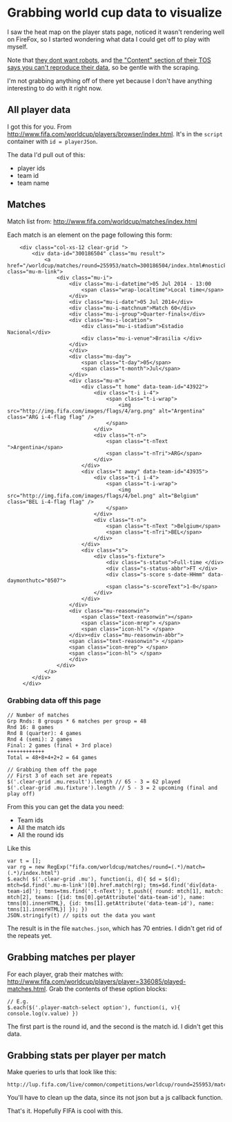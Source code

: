 # Grabbing world cup data to visualize

I saw the heat map on the player stats page, noticed it wasn't rendering well on FireFox, so I started wondering what data I could get off to play with myself.

Note that [they dont want robots](http://www.fifa.com/robots.txt), and [the "Content" section of their TOS says you can't reproduce their data](http://www.fifa.com/legal/tos.html), so be gentle with the scraping.

I'm not grabbing anything off of there yet because I don't have anything interesting to do with it right now.

## All player data

I got this for you. From http://www.fifa.com/worldcup/players/browser/index.html.  It's in the `script` container with `id = playerJSon`.

The data I'd pull out of this:

* player ids
* team id
* team name

## Matches

Match list from: http://www.fifa.com/worldcup/matches/index.html

Each match is an element on the page following this form:

        <div class="col-xs-12 clear-grid ">
            <div data-id="300186504" class="mu result">
                <a href="/worldcup/matches/round=255953/match=300186504/index.html#nosticky" class="mu-m-link">
                    <div class="mu-i">
                        <div class="mu-i-datetime">05 Jul 2014 - 13:00
                            <span class="wrap-localtime">Local time</span>
                        </div>
                        <div class="mu-i-date">05 Jul 2014</div>
                        <div class="mu-i-matchnum">Match 60</div>
                        <div class="mu-i-group">Quarter-finals</div>
                        <div class="mu-i-location">
                            <div class="mu-i-stadium">Estadio Nacional</div>
                            <div class="mu-i-venue">Brasilia </div>
                        </div>
                        </div>
                        <div class="mu-day">
                            <span class="t-day">05</span>
                            <span class="t-month">Jul</span>
                        </div>
                        <div class="mu-m">
                            <div class="t home" data-team-id="43922">
                                <div class="t-i i-4">
                                    <span class="t-i-wrap">
                                        <img src="http://img.fifa.com/images/flags/4/arg.png" alt="Argentina" class="ARG i-4-flag flag" />
                                    </span>
                                </div>
                                <div class="t-n">
                                    <span class="t-nText ">Argentina</span>
                                    <span class="t-nTri">ARG</span>
                                </div>
                            </div>
                            <div class="t away" data-team-id="43935">
                                <div class="t-i i-4">
                                    <span class="t-i-wrap">
                                        <img src="http://img.fifa.com/images/flags/4/bel.png" alt="Belgium" class="BEL i-4-flag flag" />
                                    </span>
                                </div>
                                <div class="t-n">
                                    <span class="t-nText ">Belgium</span>
                                    <span class="t-nTri">BEL</span>
                                </div>
                            </div>
                            <div class="s">
                                <div class="s-fixture">
                                    <div class="s-status">Full-time </div>
                                    <div class="s-status-abbr">FT </div>
                                    <div class="s-score s-date-HHmm" data-daymonthutc="0507">
                                    <span class="s-scoreText">1-0</span>
                                </div>
                            </div>
                        </div>
                        <div class="mu-reasonwin">
                            <span class="text-reasonwin"></span>
                            <span class="icon-mrep"> </span>
                            <span class="icon-hl"> </span>
                        </div><div class="mu-reasonwin-abbr">
                        <span class="text-reasonwin"> </span>
                        <span class="icon-mrep"> </span>
                        <span class="icon-hl"> </span>
                        </div>
                    </div>
                </a>
            </div>
         </div>

         
### Grabbing data off this page

    // Number of matches
    Grp Rnds: 8 groups * 6 matches per group = 48
    Rnd 16: 8 games
    Rnd 8 (quarter): 4 games
    Rnd 4 (semi): 2 games
    Final: 2 games (final + 3rd place)
    ++++++++++++
    Total = 48+8+4+2+2 = 64 games

    // Grabbing them off the page
    // First 3 of each set are repeats
    $('.clear-grid .mu.result').length // 65 - 3 = 62 played
    $('.clear-grid .mu.fixture').length // 5 - 3 = 2 upcoming (final and play off)

From this you can get the data you need:

* Team ids
* All the match ids
* All the round ids

Like this

    var t = [];
    var rg = new RegExp("fifa.com/worldcup/matches/round=(.*)/match=(.*)/index.html")
    $.each( $('.clear-grid .mu'), function(i, d){ $d = $(d); mtch=$d.find('.mu-m-link')[0].href.match(rg); tms=$d.find('div[data-team-id]'); tmns=tms.find('.t-nText'); t.push({ round: mtch[1], match: mtch[2], teams: [{id: tms[0].getAttribute('data-team-id'), name: tmns[0].innerHTML}, {id: tms[1].getAttribute('data-team-id'), name: tmns[1].innerHTML}] }); })
    JSON.stringify(t) // spits out the data you want

The result is in the file `matches.json`, which has 70 entries.  I didn't get rid of the repeats yet.

## Grabbing matches per player 

For each player, grab their matches with: http://www.fifa.com/worldcup/players/player=336085/played-matches.html.  Grab the contents of these option blocks:

    // E.g.
    $.each($('.player-match-select option'), function(i, v){ console.log(v.value) })

The first part is the round id, and the second is the match id.  I didn't get this data.

## Grabbing stats per player per match

Make queries to urls that look like this:

    http://lup.fifa.com/live/common/competitions/worldcup/round=255953/match=300186488/statistics/player=336098/player.js

You'll have to clean up the data, since its not json but a js callback function.

That's it.  Hopefully FIFA is cool with this.